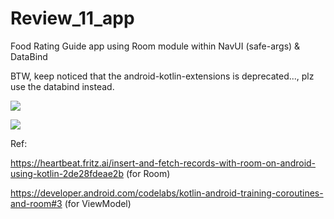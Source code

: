 # Review_11_app
Food Rating Guide app using Room module within NavUI (safe-args) &amp; DataBind

BTW, keep noticed that the android-kotlin-extensions is deprecated..., plz use the databind instead.

![](https://raw.githubusercontent.com/QueenieCplusplus/Review_11_app/main/output1.png)

![](https://raw.githubusercontent.com/QueenieCplusplus/Review_11_app/main/output2.png)

Ref:

https://heartbeat.fritz.ai/insert-and-fetch-records-with-room-on-android-using-kotlin-2de28fdeae2b (for Room)

https://developer.android.com/codelabs/kotlin-android-training-coroutines-and-room#3 (for ViewModel)
